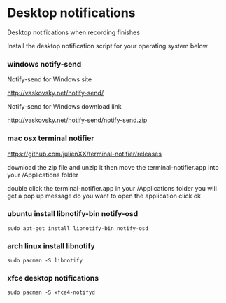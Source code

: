 # Desktop notifications

Desktop notifications when recording finishes

Install the desktop notification script for your operating system below

### windows notify-send

Notify-send for Windows site

http://vaskovsky.net/notify-send/

Notify-send for Windows download link

http://vaskovsky.net/notify-send/notify-send.zip


### mac osx terminal notifier

https://github.com/julienXX/terminal-notifier/releases

download the zip file and unzip it
then move the terminal-notifier.app into your /Applications folder

double click the terminal-notifier.app in your /Applications folder
you will get a pop up message do you want to open the application click ok


### ubuntu install libnotify-bin notify-osd

	sudo apt-get install libnotify-bin notify-osd


### arch linux install libnotify

	sudo pacman -S libnotify

### xfce desktop notifications

	sudo pacman -S xfce4-notifyd
